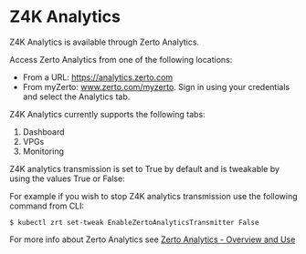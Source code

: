 # Z4K Analytics

Z4K Analytics is available through Zerto Analytics.

Access Zerto Analytics from one of the following locations:

  *	From a URL: https://analytics.zerto.com
  * From myZerto: www.zerto.com/myzerto. Sign in using your credentials and select the Analytics tab.

Z4K Analytics currently supports the following tabs:

1. Dashboard
2. VPGs
3. Monitoring

Z4K analytics transmission is set to True by default and is tweakable by using the values True or False:

For example if you wish to stop Z4K analytics transmission use the following command from CLI:
```
$ kubectl zrt set-tweak EnableZertoAnalyticsTransmitter False
```

For more info about Zerto Analytics see [Zerto Analytics - Overview and Use](https://help.zerto.com/bundle/Zerto.Analytics.HTML/page/Content/Zerto_Analytics/Zerto_Analytics_-_Overview_and_Use.htm)
